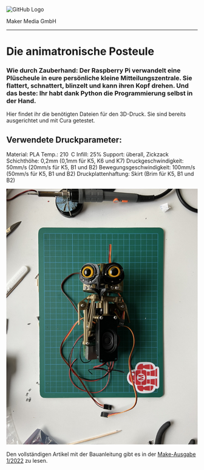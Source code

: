 ![GitHub Logo](http://www.heise.de/make/icons/make_logo.png)

Maker Media GmbH
*** 

# Die animatronische Posteule

### Wie durch Zauberhand: Der Raspberry Pi verwandelt eine Plüscheule in eure persönliche kleine Mitteilungszentrale. Sie flattert, schnattert, blinzelt und kann ihren Kopf drehen. Und das beste: Ihr habt dank Python die Programmierung selbst in der Hand. 

Hier findet ihr die benötigten Dateien für den 3D-Druck. Sie sind bereits ausgerichtet und mit Cura getestet. 

## Verwendete Druckparameter:
Material: PLA
Temp.: 210 C
Infill: 25%
Support: überall, Zickzack
Schichthöhe: 0,2mm (0,1mm für K5, K6 und K7)
Druckgeschwindigkeit: 50mm/s (20mm/s für K5, B1 und B2)
Bewegungsgeschwindigkeit: 100mm/s (50mm/s für K5, B1 und B2)
Druckplattenhaftung: Skirt (Brim für K5, B1 und B2)



![Picture](https://github.com/MakeMagazinDE/Posteule/blob/main/posteule.png)

Den vollständigen Artikel mit der Bauanleitung gibt es in der [Make-Ausgabe 1/2022](https://www.heise.de/select/make/2022/1/2135511401796522217) zu lesen. 
